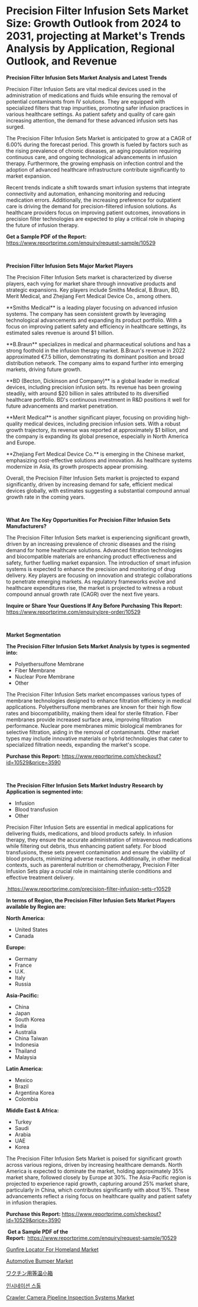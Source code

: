 <p><h1>Precision Filter Infusion Sets Market Size: Growth Outlook from 2024 to 2031, projecting at Market's Trends Analysis by Application, Regional Outlook, and Revenue</h1></p><p><strong>Precision Filter Infusion Sets Market Analysis and Latest Trends</strong></p>
<p><p>Precision Filter Infusion Sets are vital medical devices used in the administration of medications and fluids while ensuring the removal of potential contaminants from IV solutions. They are equipped with specialized filters that trap impurities, promoting safer infusion practices in various healthcare settings. As patient safety and quality of care gain increasing attention, the demand for these advanced infusion sets has surged.</p><p>The Precision Filter Infusion Sets Market is anticipated to grow at a CAGR of 6.00% during the forecast period. This growth is fueled by factors such as the rising prevalence of chronic diseases, an aging population requiring continuous care, and ongoing technological advancements in infusion therapy. Furthermore, the growing emphasis on infection control and the adoption of advanced healthcare infrastructure contribute significantly to market expansion. </p><p>Recent trends indicate a shift towards smart infusion systems that integrate connectivity and automation, enhancing monitoring and reducing medication errors. Additionally, the increasing preference for outpatient care is driving the demand for precision-filtered infusion solutions. As healthcare providers focus on improving patient outcomes, innovations in precision filter technologies are expected to play a critical role in shaping the future of infusion therapy.</p></p>
<p><strong>Get a Sample PDF of the Report:&nbsp;</strong> <a href="https://www.reportprime.com/enquiry/request-sample/10529">https://www.reportprime.com/enquiry/request-sample/10529</a></p>
<p>&nbsp;</p>
<p><strong>Precision Filter Infusion Sets Major Market Players</strong></p>
<p><p>The Precision Filter Infusion Sets market is characterized by diverse players, each vying for market share through innovative products and strategic expansions. Key players include Smiths Medical, B.Braun, BD, Merit Medical, and Zhejiang Fert Medical Device Co., among others.</p><p>**Smiths Medical** is a leading player focusing on advanced infusion systems. The company has seen consistent growth by leveraging technological advancements and expanding its product portfolio. With a focus on improving patient safety and efficiency in healthcare settings, its estimated sales revenue is around $1 billion.</p><p>**B.Braun** specializes in medical and pharmaceutical solutions and has a strong foothold in the infusion therapy market. B.Braun's revenue in 2022 approximated €7.5 billion, demonstrating its dominant position and broad distribution network. The company aims to expand further into emerging markets, driving future growth.</p><p>**BD (Becton, Dickinson and Company)** is a global leader in medical devices, including precision infusion sets. Its revenue has been growing steadily, with around $20 billion in sales attributed to its diversified healthcare portfolio. BD's continuous investment in R&D positions it well for future advancements and market penetration.</p><p>**Merit Medical** is another significant player, focusing on providing high-quality medical devices, including precision infusion sets. With a robust growth trajectory, its revenue was reported at approximately $1 billion, and the company is expanding its global presence, especially in North America and Europe.</p><p>**Zhejiang Fert Medical Device Co.** is emerging in the Chinese market, emphasizing cost-effective solutions and innovation. As healthcare systems modernize in Asia, its growth prospects appear promising.</p><p>Overall, the Precision Filter Infusion Sets market is projected to expand significantly, driven by increasing demand for safe, efficient medical devices globally, with estimates suggesting a substantial compound annual growth rate in the coming years.</p></p>
<p>&nbsp;</p>
<p><strong>What Are The Key Opportunities For Precision Filter Infusion Sets Manufacturers?</strong></p>
<p><p>The Precision Filter Infusion Sets market is experiencing significant growth, driven by an increasing prevalence of chronic diseases and the rising demand for home healthcare solutions. Advanced filtration technologies and biocompatible materials are enhancing product effectiveness and safety, further fuelling market expansion. The introduction of smart infusion systems is expected to enhance the precision and monitoring of drug delivery. Key players are focusing on innovation and strategic collaborations to penetrate emerging markets. As regulatory frameworks evolve and healthcare expenditures rise, the market is projected to witness a robust compound annual growth rate (CAGR) over the next five years.</p></p>
<p><strong>Inquire or Share Your Questions If Any Before Purchasing This Report:</strong> <a href="https://www.reportprime.com/enquiry/pre-order/10529">https://www.reportprime.com/enquiry/pre-order/10529</a></p>
<p>&nbsp;</p>
<p><strong>Market Segmentation</strong></p>
<p><strong>The Precision Filter Infusion Sets Market Analysis by types is segmented into:</strong></p>
<p><ul><li>Polyethersulfone Membrane</li><li>Fiber Membrane</li><li>Nuclear Pore Membrane</li><li>Other</li></ul></p>
<p><p>The Precision Filter Infusion Sets market encompasses various types of membrane technologies designed to enhance filtration efficiency in medical applications. Polyethersulfone membranes are known for their high flow rates and biocompatibility, making them ideal for sterile filtration. Fiber membranes provide increased surface area, improving filtration performance. Nuclear pore membranes mimic biological membranes for selective filtration, aiding in the removal of contaminants. Other market types may include innovative materials or hybrid technologies that cater to specialized filtration needs, expanding the market's scope.</p></p>
<p><strong>Purchase this Report:&nbsp;</strong><a href="https://www.reportprime.com/checkout?id=10529&price=3590">https://www.reportprime.com/checkout?id=10529&price=3590</a></p>
<p>&nbsp;</p>
<p><strong>The Precision Filter Infusion Sets Market Industry Research by Application is segmented into:</strong></p>
<p><ul><li>Infusion</li><li>Blood transfusion</li><li>Other</li></ul></p>
<p><p>Precision Filter Infusion Sets are essential in medical applications for delivering fluids, medications, and blood products safely. In infusion therapy, they ensure the accurate administration of intravenous medications while filtering out debris, thus enhancing patient safety. For blood transfusions, these sets prevent contamination and ensure the viability of blood products, minimizing adverse reactions. Additionally, in other medical contexts, such as parenteral nutrition or chemotherapy, Precision Filter Infusion Sets play a crucial role in maintaining sterile conditions and effective treatment delivery.</p></p>
<p><a href="https://www.reportprime.com/precision-filter-infusion-sets-r10529">&nbsp;https://www.reportprime.com/precision-filter-infusion-sets-r10529</a></p>
<p><strong>In terms of Region, the Precision Filter Infusion Sets Market Players available by Region are:</strong></p>
<p>
    <p> <strong> North America: </strong>
        <ul>
            <li>United States</li>
            <li>Canada</li>
        </ul>
        </p> 
    <p> <strong> Europe: </strong>
        <ul>
            <li>Germany</li>
            <li>France</li>
            <li>U.K.</li>
            <li>Italy</li>
            <li>Russia</li>
        </ul>
        </p> 
    <p> <strong> Asia-Pacific: </strong>
        <ul>
            <li>China</li>
            <li>Japan</li>
            <li>South Korea</li>
            <li>India</li>
            <li>Australia</li>
            <li>China Taiwan</li>
            <li>Indonesia</li>
            <li>Thailand</li>
            <li>Malaysia</li>
        </ul>
        </p> 
    <p> <strong> Latin America: </strong>
        <ul>
            <li>Mexico</li>
            <li>Brazil</li>
            <li>Argentina Korea</li>
            <li>Colombia</li>
        </ul>
        </p> 
    <p> <strong> Middle East & Africa: </strong>
        <ul>
            <li>Turkey</li>
            <li>Saudi</li>
            <li>Arabia</li>
            <li>UAE</li>
            <li>Korea</li>
        </ul>
    </p>
    </p>
<p><p>The Precision Filter Infusion Sets Market is poised for significant growth across various regions, driven by increasing healthcare demands. North America is expected to dominate the market, holding approximately 35% market share, followed closely by Europe at 30%. The Asia-Pacific region is projected to experience rapid growth, capturing around 25% market share, particularly in China, which contributes significantly with about 15%. These advancements reflect a rising focus on healthcare quality and patient safety in infusion therapies.</p></p>
<p><strong>Purchase this Report: </strong><a href="https://www.reportprime.com/checkout?id=10529&price=3590">https://www.reportprime.com/checkout?id=10529&price=3590</a></p>
<p>&nbsp;<strong>Get a Sample PDF of the Report:&nbsp;&nbsp;</strong><a href="https://www.reportprime.com/enquiry/request-sample/10529">https://www.reportprime.com/enquiry/request-sample/10529</a></p>
<p><strong></strong></p>
<p><p><a href="https://issuu.com/reportprime-2/docs/gunfire-locator-for-homeland-market_dfd16eaec9be18">Gunfire Locator For Homeland Market</a></p><p><a href="https://www.linkedin.com/pulse/automotive-bumper-market-indicators-size-regional-breakdown-bqk1f?trackingId=snEWL0eQSQ%2BJI3TgFFG9hQ%3D%3D">Automotive Bumper Market</a></p><p><a href="https://medium.com/@solomonbode85/isothersmal-boxes-for-vaccines-market-%E3%81%AF-%E3%82%B3%E3%82%B9%E3%83%88%E7%AE%A1%E7%90%86%E3%81%A8%E5%8A%B9%E7%8E%87%E5%90%91%E4%B8%8A%E3%82%92%E5%84%AA%E5%85%88%E3%81%97%E3%81%BE%E3%81%99-%E3%81%95%E3%82%89%E3%81%AB-%E5%A0%B1%E5%91%8A%E6%9B%B8%E3%81%AF%E5%B8%82%E5%A0%B4%E3%81%AE%E9%9C%80%E8%A6%81%E9%9D%A2%E3%81%A8%E4%BE%9B%E7%B5%A6%E9%9D%A2%E3%81%AE%E4%B8%A1%E6%96%B9%E3%82%92%E3%82%AB%E3%83%90%E3%83%BC%E3%81%97%E3%81%A6%E3%81%84%E3%81%BE%E3%81%99-37ee9b01f36a">ワクチン用等温小箱</a></p><p><a href="https://medium.com/@robertojones8678/%EC%84%B8%EA%B3%84-insemination-stalls-market-%EC%9D%80-2024%EC%97%90%EC%84%9C-2031%EB%A1%9C-%EC%97%B0%ED%8F%89%EA%B7%A0-%EC%A6%9D%EA%B0%80%EC%9C%A8%EC%9D%84-%EB%B3%B4%EC%9D%BC-%EA%B2%83%EC%9C%BC%EB%A1%9C-%EC%98%88%EC%83%81%EB%90%A9%EB%8B%88%EB%8B%A4-03ea619cd595">인시네이션 스톨</a></p><p><a href="https://medium.com/@usopmask_4716/the-crawler-camera-pipeline-inspection-systems-market-research-report-provides-an-in-depth-and-45211478a3d9">Crawler Camera Pipeline Inspection Systems Market</a></p></p>